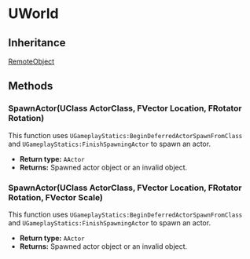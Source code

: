# UWorld
## Inheritance
[RemoteObject](./remoteobject.md)

## Methods

### SpawnActor(UClass ActorClass, FVector Location, FRotator Rotation)
This function uses `UGameplayStatics:BeginDeferredActorSpawnFromClass` and `UGameplayStatics:FinishSpawningActor` to spawn an actor.  
- **Return type:** `AActor`
- **Returns:** Spawned actor object or an invalid object.

### SpawnActor(UClass ActorClass, FVector Location, FRotator Rotation, FVector Scale)
This function uses `UGameplayStatics:BeginDeferredActorSpawnFromClass` and `UGameplayStatics:FinishSpawningActor` to spawn an actor.  
- **Return type:** `AActor`
- **Returns:** Spawned actor object or an invalid object.
